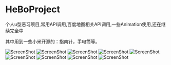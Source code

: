 HeBoProject
===========

个人u型恶习项目,常用API调用,百度地图相关API调用,一些Animation使用,还在继续完全中

其中用到一些小米开源的：指南针，手电筒等。

![ScreenShot](http://i.imgur.com/YJoxMnP.png)
![ScreenShot](http://i.imgur.com/jG6mTUi.png)
![ScreenShot](http://i.imgur.com/RXsf0wx.png)
![ScreenShot](http://i.imgur.com/41BU3Wx.png)
![ScreenShot](http://i.imgur.com/Z7UXmyR.png)
![ScreenShot](http://i.imgur.com/Y9vOWqB.png)
![ScreenShot](http://i.imgur.com/zNO9cOw.png)
![ScreenShot](http://i.imgur.com/Vr76DHs.png)
![ScreenShot](http://i.imgur.com/zdsE4YG.png)
